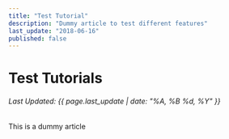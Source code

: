 ```yaml
---
title: "Test Tutorial"
description: "Dummy article to test different features"
last_update: "2018-06-16"
published: false
---
```


# Test Tutorials
###### Last Updated: {{ page.last_update | date: "%A, %B %d, %Y" }}

This is a dummy article
